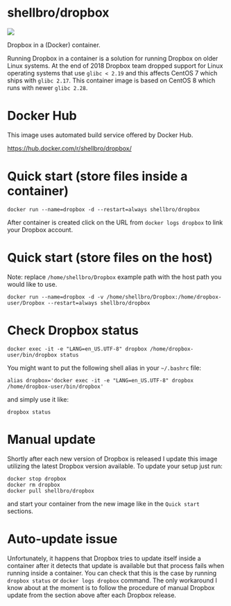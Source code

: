 # shellbro/dropbox

[![](https://img.shields.io/docker/cloud/build/shellbro/dropbox)](https://hub.docker.com/r/shellbro/dropbox/)

Dropbox in a (Docker) container.

Running Dropbox in a container is a solution for running Dropbox on older Linux
systems. At the end of 2018 Dropbox team dropped support for Linux operating
systems that use `glibc < 2.19` and this affects CentOS 7 which ships with
`glibc 2.17`. This container image is based on CentOS 8 which runs with newer
`glibc 2.28`.

# Docker Hub

This image uses automated build service offered by Docker Hub.

https://hub.docker.com/r/shellbro/dropbox/

# Quick start (store files inside a container)

```
docker run --name=dropbox -d --restart=always shellbro/dropbox
```

After container is created click on the URL from `docker logs dropbox` to link
your Dropbox account.

# Quick start (store files on the host)

Note: replace `/home/shellbro/Dropbox` example path with the host path you would
like to use.

```
docker run --name=dropbox -d -v /home/shellbro/Dropbox:/home/dropbox-user/Dropbox --restart=always shellbro/dropbox
```

# Check Dropbox status

```
docker exec -it -e "LANG=en_US.UTF-8" dropbox /home/dropbox-user/bin/dropbox status
```

You might want to put the following shell alias in your `~/.bashrc` file:

```
alias dropbox='docker exec -it -e "LANG=en_US.UTF-8" dropbox /home/dropbox-user/bin/dropbox'
```

and simply use it like:

```
dropbox status
```

# Manual update

Shortly after each new version of Dropbox is released I update this image
utilizing the latest Dropbox version available. To update your setup just run:

```
docker stop dropbox
docker rm dropbox
docker pull shellbro/dropbox
```

and start your container from the new image like in the `Quick start` sections.

# Auto-update issue

Unfortunately, it happens that Dropbox tries to update itself inside
a container after it detects that update is available but that process fails
when running inside a container. You can check that this is the case by running
`dropbox status` or `docker logs dropbox` command. The only workaround I know
about at the moment is to follow the procedure of manual Dropbox update from the
section above after each Dropbox release.
